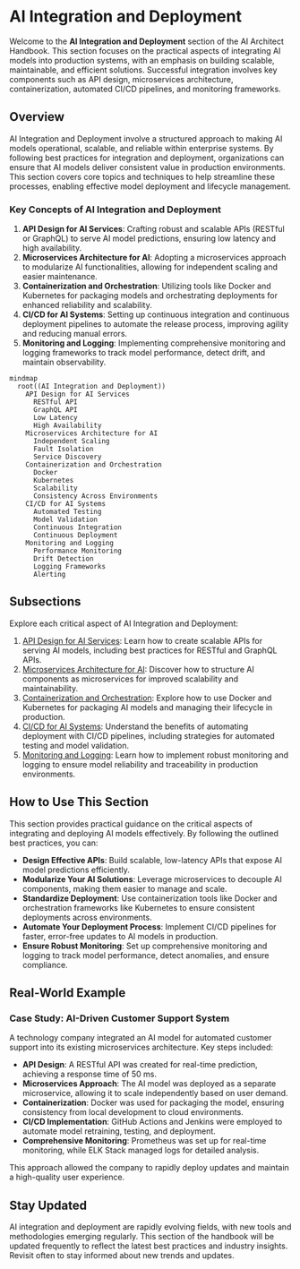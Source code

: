 # AI Integration and Deployment

Welcome to the **AI Integration and Deployment** section of the AI Architect Handbook. This section focuses on the practical aspects of integrating AI models into production systems, with an emphasis on building scalable, maintainable, and efficient solutions. Successful integration involves key components such as API design, microservices architecture, containerization, automated CI/CD pipelines, and monitoring frameworks.

## Overview

AI Integration and Deployment involve a structured approach to making AI models operational, scalable, and reliable within enterprise systems. By following best practices for integration and deployment, organizations can ensure that AI models deliver consistent value in production environments. This section covers core topics and techniques to help streamline these processes, enabling effective model deployment and lifecycle management.

### Key Concepts of AI Integration and Deployment

1. **API Design for AI Services**: Crafting robust and scalable APIs (RESTful or GraphQL) to serve AI model predictions, ensuring low latency and high availability.
2. **Microservices Architecture for AI**: Adopting a microservices approach to modularize AI functionalities, allowing for independent scaling and easier maintenance.
3. **Containerization and Orchestration**: Utilizing tools like Docker and Kubernetes for packaging models and orchestrating deployments for enhanced reliability and scalability.
4. **CI/CD for AI Systems**: Setting up continuous integration and continuous deployment pipelines to automate the release process, improving agility and reducing manual errors.
5. **Monitoring and Logging**: Implementing comprehensive monitoring and logging frameworks to track model performance, detect drift, and maintain observability.

```mermaid
mindmap
  root((AI Integration and Deployment))
    API Design for AI Services
      RESTful API
      GraphQL API
      Low Latency
      High Availability
    Microservices Architecture for AI
      Independent Scaling
      Fault Isolation
      Service Discovery
    Containerization and Orchestration
      Docker
      Kubernetes
      Scalability
      Consistency Across Environments
    CI/CD for AI Systems
      Automated Testing
      Model Validation
      Continuous Integration
      Continuous Deployment
    Monitoring and Logging
      Performance Monitoring
      Drift Detection
      Logging Frameworks
      Alerting
```

## Subsections

Explore each critical aspect of AI Integration and Deployment:

1. [API Design for AI Services](01-API-Design-for-AI-Services.md): Learn how to create scalable APIs for serving AI models, including best practices for RESTful and GraphQL APIs.
2. [Microservices Architecture for AI](02-Microservices-Architecture-for-AI.md): Discover how to structure AI components as microservices for improved scalability and maintainability.
3. [Containerization and Orchestration](03-Containerization-and-Orchestration.md): Explore how to use Docker and Kubernetes for packaging AI models and managing their lifecycle in production.
4. [CI/CD for AI Systems](04-CI\CD-for-AI-Systems.md): Understand the benefits of automating deployment with CI/CD pipelines, including strategies for automated testing and model validation.
5. [Monitoring and Logging](05-Monitoring-and-Logging.md): Learn how to implement robust monitoring and logging to ensure model reliability and traceability in production environments.

## How to Use This Section

This section provides practical guidance on the critical aspects of integrating and deploying AI models effectively. By following the outlined best practices, you can:

- **Design Effective APIs**: Build scalable, low-latency APIs that expose AI model predictions efficiently.
- **Modularize Your AI Solutions**: Leverage microservices to decouple AI components, making them easier to manage and scale.
- **Standardize Deployment**: Use containerization tools like Docker and orchestration frameworks like Kubernetes to ensure consistent deployments across environments.
- **Automate Your Deployment Process**: Implement CI/CD pipelines for faster, error-free updates to AI models in production.
- **Ensure Robust Monitoring**: Set up comprehensive monitoring and logging to track model performance, detect anomalies, and ensure compliance.

## Real-World Example

### Case Study: AI-Driven Customer Support System

A technology company integrated an AI model for automated customer support into its existing microservices architecture. Key steps included:

- **API Design**: A RESTful API was created for real-time prediction, achieving a response time of 50 ms.
- **Microservices Approach**: The AI model was deployed as a separate microservice, allowing it to scale independently based on user demand.
- **Containerization**: Docker was used for packaging the model, ensuring consistency from local development to cloud environments.
- **CI/CD Implementation**: GitHub Actions and Jenkins were employed to automate model retraining, testing, and deployment.
- **Comprehensive Monitoring**: Prometheus was set up for real-time monitoring, while ELK Stack managed logs for detailed analysis.

This approach allowed the company to rapidly deploy updates and maintain a high-quality user experience.

## Stay Updated

AI integration and deployment are rapidly evolving fields, with new tools and methodologies emerging regularly. This section of the handbook will be updated frequently to reflect the latest best practices and industry insights. Revisit often to stay informed about new trends and updates.
